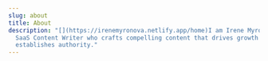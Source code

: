 ```yaml
---
slug: about
title: About
description: "[](https://irenemyronova.netlify.app/home)I am Irene Myronova, B2B
  SaaS Content Writer who crafts compelling content that drives growth and
  establishes authority."
---
```


